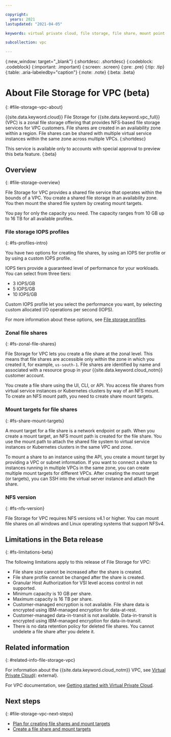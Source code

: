 ```yaml
---

copyright:
  years: 2021
lastupdated: "2021-04-05"

keywords: virtual private cloud, file storage, file share, mount point

subcollection: vpc

---
```


{:new_window: target="_blank"}
{:shortdesc: .shortdesc}
{:codeblock: .codeblock}
{:important: .important}
{:screen: .screen}
{:pre: .pre}
{:tip: .tip}
{:table: .aria-labeledby="caption"}
{:note: .note}
{:beta: .beta}

# About File Storage for VPC (beta)
{: #file-storage-vpc-about}

{{site.data.keyword.cloud}} File Storage for {{site.data.keyword.vpc_full}} (VPC) is a zonal file storage offering that provides NFS-based file storage services for VPC customers. File shares are created in an availability zone within a region. File shares can be shared with multiple virtual service instances within the same zone across multiple VPCs.
{:shortdesc}

This service is available only to accounts with special approval to preview this beta feature.
{:beta}

## Overview
{: #file-storage-overview}

File Storage for VPC provides a shared file service that operates within the bounds of a VPC. You create a shared file storage in an availability zone. You then mount the shared file system by creating mount targets.

You pay for only the capacity you need. The capacity ranges from 10 GB up to 16 TB for all available profiles.

### File storage IOPS profiles
{: #fs-profiles-intro}

You have two options for creating file shares, by using an IOPS tier profile or by using a custom IOPS profile.

IOPS tiers provide a guaranteed level of performance for your workloads. You can select from three tiers:

* 3 IOPS/GB
* 5 IOPS/GB
* 10 IOPS/GB

Custom IOPS profile let you select the performance you want, by selecting custom allocated I/O operations per second (IOPS).

For more information about these options, see [File storage profiles](/docs/vpc?topic=vpc-file-storage-profiles#fs-tiers).

### Zonal file shares
{: #fs-zonal-file-shares}

File Storage for VPC lets you create a file share at the zonal level. This means that file shares are accessible only within the zone in which you created it, for example, `us-south-1`. File shares are identified by name and associated with a resource group in your {{site.data.keyword.cloud_notm}} customer account.

You create a file share using the UI, CLI, or API. You access file shares from virtual service instances or Kubernetes clusters by way of an NFS mount. To create an NFS mount path, you need to create share mount targets.

### Mount targets for file shares
{: #fs-share-mount-targets}

A mount target for a file share is a network endpoint or path. When you create a mount target, an NFS mount path is created for the file share. You use the mount path to attach the shared file system to virtual service instances or Kubernetes clusters in the same VPC and zone.

To mount a share to an instance using the API, you create a mount target by providing a VPC or subnet information. If you want to connect a share to instances running in multiple VPCs in the same zone, you can create multiple mount targets for different VPCs. After creating the mount target (or targets), you can SSH into the virtual server instance and attach the share.

### NFS version
{: #fs-nfs-version}

File Storage for VPC requires NFS versions v4.1 or higher. You can mount file shares on all windows and Linux operating systems that support NFSv4.

## Limitations in the Beta release
{: #fs-limitations-beta}

The following limitations apply to this release of File Storage for VPC:

* File share size cannot be increased after the share is created.
* File share profile cannot be changed after the share is created.
* Granular Host Authorization for VSI level access control in not supported.
* Minimum capacity is 10 GB per share.
* Maximum capacity is 16 TB per share.
* Customer-managed encryption is not available. File share data is encrypted using IBM-managed encryption for data-at-rest.
* Customer-managed data-in-transit is not available. Data-in-transit is encrypted using IBM-managed encryption for data-in-transit.
* There is no data retention policy for deleted file shares. You cannot undelete a file share after you delete it.

## Related information
{: #related-info-file-storage-vpc}

For information about the {{site.data.keyword.cloud_notm}} VPC, see [Virtual Private Cloud](https://www.ibm.com/cloud/learn/vpc){: external}.

For VPC documentation, see [Getting started with Virtual Private Cloud](/docs/vpc?topic=vpc-getting-started).

## Next steps
{: #file-storage-vpc-next-steps}

* [Plan for creating file shares and mount targets](/docs/vpc?topic=vpc-file-storage-planning)
* [Create a file share and mount targets](/docs/vpc?topic=vpc-file-storage-create)
